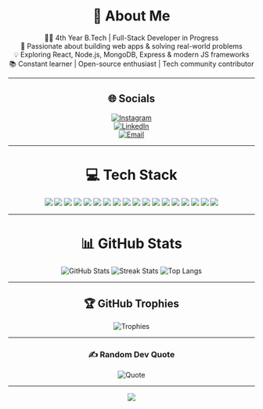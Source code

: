 <div align="center">

# 💫 About Me  
👨‍💻 4th Year B.Tech | Full-Stack Developer in Progress  
🚀 Passionate about building web apps & solving real-world problems  
💡 Exploring React, Node.js, MongoDB, Express & modern JS frameworks  
📚 Constant learner | Open-source enthusiast | Tech community contributor  

---

## 🌐 Socials  
[![Instagram](https://img.shields.io/badge/Instagram-%23E4405F.svg?logo=Instagram&logoColor=white)](https://instagram.com/ansumanparida)  
[![LinkedIn](https://img.shields.io/badge/LinkedIn-%230077B5.svg?logo=linkedin&logoColor=white)](https://linkedin.com/in/ansumanparida)  
[![Email](https://img.shields.io/badge/Email-D14836?logo=gmail&logoColor=white)](mailto:paridaansuman57@gmail.com)

---

# 💻 Tech Stack  

<p align="center">
  <img src="https://img.shields.io/badge/c-%2300599C.svg?style=for-the-badge&logo=c&logoColor=white" />
  <img src="https://img.shields.io/badge/c++-%2300599C.svg?style=for-the-badge&logo=c%2B%2B&logoColor=white" />
  <img src="https://img.shields.io/badge/java-%23ED8B00.svg?style=for-the-badge&logo=openjdk&logoColor=white" />
  <img src="https://img.shields.io/badge/javascript-%23323330.svg?style=for-the-badge&logo=javascript&logoColor=%23F7DF1E" />
  <img src="https://img.shields.io/badge/html5-%23E34F26.svg?style=for-the-badge&logo=html5&logoColor=white" />
  <img src="https://img.shields.io/badge/css3-%231572B6.svg?style=for-the-badge&logo=css3&logoColor=white" />
  <img src="https://img.shields.io/badge/python-3670A0?style=for-the-badge&logo=python&logoColor=ffdd54" />
  <img src="https://img.shields.io/badge/PowerShell-%235391FE.svg?style=for-the-badge&logo=powershell&logoColor=white" />
  <img src="https://img.shields.io/badge/AWS-%23FF9900.svg?style=for-the-badge&logo=amazon-aws&logoColor=white" />
  <img src="https://img.shields.io/badge/Next-black?style=for-the-badge&logo=next.js&logoColor=white" />
  <img src="https://img.shields.io/badge/node.js-6DA55F?style=for-the-badge&logo=node.js&logoColor=white" />
  <img src="https://img.shields.io/badge/react-%2320232a.svg?style=for-the-badge&logo=react&logoColor=%2361DAFB" />
  <img src="https://img.shields.io/badge/sqlite-%2307405e.svg?style=for-the-badge&logo=sqlite&logoColor=white" />
  <img src="https://img.shields.io/badge/MongoDB-%234ea94b.svg?style=for-the-badge&logo=mongodb&logoColor=white" />
  <img src="https://img.shields.io/badge/mysql-4479A1.svg?style=for-the-badge&logo=mysql&logoColor=white" />
  <img src="https://img.shields.io/badge/adobe-%23FF0000.svg?style=for-the-badge&logo=adobe&logoColor=white" />
  <img src="https://img.shields.io/badge/Keras-%23D00000.svg?style=for-the-badge&logo=Keras&logoColor=white" />
  <img src="https://img.shields.io/badge/TensorFlow-%23FF6F00.svg?style=for-the-badge&logo=TensorFlow&logoColor=white" />
</p>

---

# 📊 GitHub Stats  
<img src="https://github-readme-stats.vercel.app/api?username=ansuman-3&theme=dark&hide_border=false&include_all_commits=false&count_private=false" alt="GitHub Stats" />  
<img src="https://nirzak-streak-stats.vercel.app/?user=ansuman-3&theme=dark&hide_border=false" alt="Streak Stats" />  
<img src="https://github-readme-stats.vercel.app/api/top-langs/?username=ansuman-3&theme=dark&hide_border=false&include_all_commits=false&count_private=false&layout=compact" alt="Top Langs" />

---

## 🏆 GitHub Trophies  
<img src="https://github-profile-trophy.vercel.app/?username=ansuman-3&theme=radical&no-frame=false&no-bg=true&margin-w=4" alt="Trophies" />

---

### ✍️ Random Dev Quote  
<img src="https://quotes-github-readme.vercel.app/api?type=horizontal&theme=radical" alt="Quote" />

---

[![](https://visitcount.itsvg.in/api?id=ansuman-3&icon=0&color=0)](https://visitcount.itsvg.in)

<!-- Proudly created with GPRM ( https://gprm.itsvg.in ) -->

</div>




